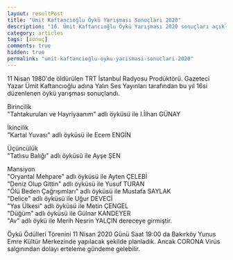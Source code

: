 ```yaml
---
layout: resultPost
title: "Ümit Kaftancıoğlu Öykü Yarışması Sonuçları 2020"
description: "16. Ümit Kaftancıoğlu Öykü Yarışması 2020 sonuçları açıklanmıştır."
category: articles
tags: [sonuç]
comments: true
hidden: true
permalink: "umit-kaftancioglu-oyku-yarismasi-sonuclari-2020"
---
```


11 Nisan 1980'de öldürülen TRT İstanbul Radyosu Prodüktörü. Gazeteci Yazar Ümit Kaftancıoğlu adına Yalın Ses Yayınları tarafından bu yıl 16si düzenlenen öykü yarışması sonuçlandı.  

Birincilik  
"Tahtakuruları ve Hayriyaanım" adlı öyküsü ile I.İlhan GÜNAY  

İkincilik  
"Kartal Yuvası" adlı öyküsü ile Ecem ENGİN  

Üçüncülük  
"Tatlısu Balığı" adlı öyküsü ile Ayşe ŞEN  

Mansiyon  
"Oryantal Mehpare" adlı öyküsü ile Ayten ÇELEBİ  
"Deniz Olup Gittin" adlı öyküsü ile Yusuf TURAN  
"Ölü Beden Çağrışımları" adlı öyküsü ile Mustafa SAYLAK  
"Delice" adlı öyküsü ile Uğur DEVECİ  
"Yas Ülkesi" adlı öyküsü ile Metin ÇENGEL  
"Düğüm" adlı öyküsü ile Gülnar KANDEYER  
"Av" adlı öykü ile Merih Nesrin YALÇIN dereceye girmiştir.  

Öykü Ödülleri Törenini 11 Nisan 2020 Günü Saat 19:00 da Bakırköy Yunus Emre Kültür Merkezinde yapılacak şekilde planladık. Ancak CORONA Virüs salgınından dolayı erteleme gündeme gelebilir.